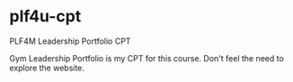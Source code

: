 # plf4u-cpt
PLF4M Leadership Portfolio CPT

Gym Leadership Portfolio is my CPT for this course. Don't feel the need to explore the website.
